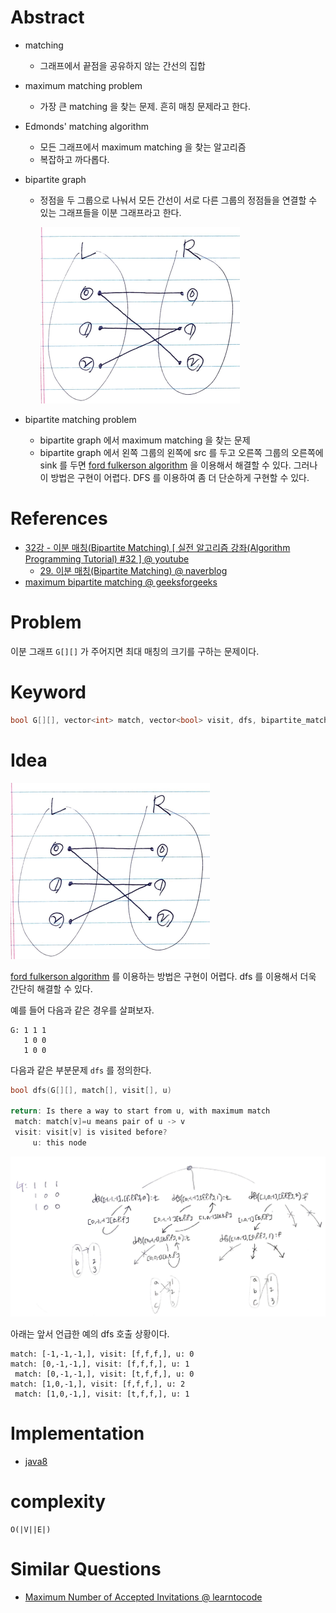 # Abstract

- matching
  - 그래프에서 끝점을 공유하지 않는 간선의 집합
- maximum matching problem
  - 가장 큰 matching 을 찾는 문제. 흔히 매칭 문제라고 한다.
- Edmonds' matching algorithm
  - 모든 그래프에서 maximum matching 을 찾는 알고리즘
  - 복잡하고 까다롭다.
- bipartite graph
  - 정점을 두 그룹으로 나눠서 모든 간선이 서로 다른 그룹의 정점들을
    연결할 수 있는 그래프들을 이분 그래프라고 한다.

    ![](bipartitegraph.png)

- bipartite matching problem
  - bipartite graph 에서 maximum matching 을 찾는 문제
  - bipartite graph 에서 왼쪽 그룹의 왼쪽에 src 를 두고 오른쪽 그룹의 오른쪽에 sink 를 두면 [ford fulkerson algorithm](/fundamentals/graph/fordfulkersonadjmatrix/README.md) 을 이용해서 해결할 수 있다. 그러나 이 방법은 구현이 어렵다. DFS 를 이용하여 좀 더 단순하게 구현할 수 있다.

# References

* [32강 - 이분 매칭(Bipartite Matching) [ 실전 알고리즘 강좌(Algorithm Programming Tutorial) #32 ] @ youtube](https://www.youtube.com/watch?v=PwXNTA0rpXc)
  * [29. 이분 매칭(Bipartite Matching) @ naverblog](https://m.blog.naver.com/PostView.nhn?blogId=ndb796&logNo=221240613074&proxyReferer=https:%2F%2Fwww.google.com%2F)
* [maximum bipartite matching @ geeksforgeeks](http://www.geeksforgeeks.org/maximum-bipartite-matching/)

# Problem

이분 그래프 `G[][]` 가 주어지면 최대 매칭의 크기를 구하는 문제이다.

# Keyword

```cpp
bool G[][], vector<int> match, vector<bool> visit, dfs, bipartite_match
```

# Idea

![](bipartitegraph.png)

[ford fulkerson algorithm](/fundamentals/graph/fordfulkersonadjmatrix/README.md)
를 이용하는 방법은 구현이 어렵다. dfs 를 이용해서 더욱 간단히 해결할 수 있다.

예를 들어 다음과 같은 경우를 살펴보자.

```
G: 1 1 1
   1 0 0
   1 0 0
```

다음과 같은 부분문제 `dfs` 를 정의한다.

```c
bool dfs(G[][], match[], visit[], u)

return: Is there a way to start from u, with maximum match
 match: match[v]=u means pair of u -> v
 visit: visit[v] is visited before?
     u: this node
```

![](recursiontree.png)

아래는 앞서 언급한 예의 dfs 호출 상황이다.

```
match: [-1,-1,-1,], visit: [f,f,f,], u: 0
match: [0,-1,-1,], visit: [f,f,f,], u: 1
 match: [0,-1,-1,], visit: [t,f,f,], u: 0
match: [1,0,-1,], visit: [f,f,f,], u: 2
 match: [1,0,-1,], visit: [t,f,f,], u: 1
```

# Implementation

* [java8](MainApp.java)

# complexity

```
O(|V||E|)
```

# Similar Questions

* [Maximum Number of Accepted Invitations @ learntocode](/leetcode2/MaximumNumberofAcceptedInvitations/README.md)
  